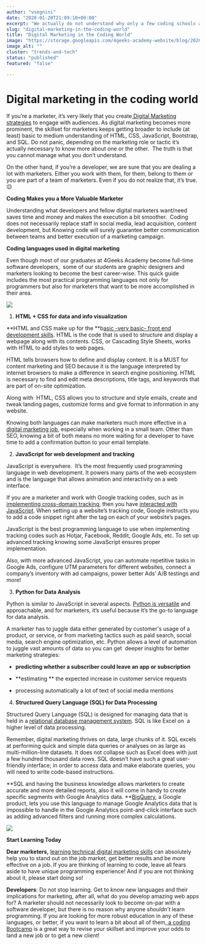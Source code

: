 ```yaml
---
author: "vsegnini"
date: "2020-01-20T21:09:10+00:00"
excerpt: "We actually do not understand why only a few coding schools are teaching JS and Python combined into just one program."
slug: "digital-marketing-in-the-coding-world"
title: "Digital Marketing in the Coding World"
image: "https://storage.googleapis.com/4geeks-academy-website/blog/2020/01/BLOG-04-1-scaled.jpg"
image_alt: ""
cluster: "trends-and-tech"
status: "published"
featured: "false"

---
```


# **Digital marketing in the coding world**


If you’re a marketer, it’s very likely that you create[ Digital Marketing strategies](https://vtldesign.com/what-we-do/digital-marketing/digital-marketing-strategy/) to engage with audiences. As digital marketing becomes more prominent, the skillset for marketers keeps getting broader to include (at least) basic to medium understanding of HTML, CSS, JavaScript, Bootstrap, and SQL. Do not panic, depending on the marketing role or tactic it’s actually necessary to know more about one or the other.  The truth is that you cannot manage what you don’t understand. 

On the other hand, if you’re a developer, we are sure that you are dealing a lot with marketers. Either you work with them, for them, belong to them or you are part of a team of marketers. Even if you do not realize that, it’s true. 😌

**Coding Makes you a More Valuable Marketer**

Understanding what developers and fellow digital marketers want/need saves time and money and makes the execution a bit smoother.  Coding does not necessarily replace staff in social media, lead acquisition, content development, but Knowing code will surely guarantee better communication between teams and better execution of a marketing campaign.  

**Coding languages used in digital marketing**

Even though most of our graduates at 4Geeks Academy become full-time software developers,  some of our students are graphic designers and marketers looking to become the best career-wise. This quick guide includes the most practical programming languages not only for programmers but also for marketers that want to be more accomplished in their area.   


![](/wp-content/uploads/2020/01/BLOG1.jpg)






 	
  1. **HTML + CSS for data and info visualization**


**HTML and CSS make up for the **b[asic -very basic- front end development skills](https://skillcrush.com/2017/03/20/front-end-developer-skills/). HTML is the code that is used to structure and display a webpage along with its contents. CSS, or Cascading Style Sheets, works with HTML to add styles to web pages. 

HTML tells browsers how to define and display content. It is a MUST for content marketing and SEO because it is the language interpreted by internet browsers to make a difference in search engine positioning. HTML is necessary to find and edit meta descriptions, title tags, and keywords that are part of on-site optimization.

Along with  HTML, CSS allows you to structure and style emails, create and tweak landing pages, customize forms and give format to information in any website. 

Knowing both languages can make marketers much more effective in a [digital marketing job](https://skillcrush.com/2018/12/28/best-entry-level-digital-marketing-jobs/), especially when working in a small team. Other than SEO, knowing a bit of both means no more waiting for a developer to have time to add a confirmation button to your email template.



 	
  2. **JavaScript for web development and tracking**


JavaScript is everywhere.  It’s the most frequently used programming language in web development. It powers many parts of the web ecosystem and is the language that allows animation and interactivity on a web interface. 

If you are a marketer and work with Google tracking codes, such as in [implementing cross-domain tracking](https://developers.google.com/analytics/resources/concepts/gaConceptsTrackingOverview), then you have [interacted with JavaScript](https://www.guru99.com/introduction-to-javascript.html). When setting up a website’s tracking code, Google instructs you to add a code snippet right after the <head> tag on each of your website’s pages.

JavaScript is the best programming language to use when implementing tracking codes such as Hotjar, Facebook, Reddit, Google Ads, etc. To set up advanced tracking knowing some JavaScript ensures proper implementation. 

Also, with more advanced JavaScript, you can automate repetitive tasks in Google Ads, configure UTM parameters for different websites, connect a company’s inventory with ad campaigns, power better Ads’ A/B testings and more!



 	
  3. **Python for Data Analysis**


Python is similar to JavaScript in several aspects. [Python is versatile](https://www.python.org/) and approachable, and for marketers, it’s useful because it’s the go-to language for data analysis. 

A marketer has to juggle data either generated by customer's usage of a product, or service, or from marketing tactics such as paid search, social media, search engine optimization, etc. Python allows a level of automation to juggle vast amounts of data so you can get  deeper insights for better marketing strategies:



 	
  * **predicting whether a subscriber could leave an app or subscription**

 	
  * **estimating ** the expected increase in customer service requests

 	
  * processing automatically a lot of text of social media mentions

 	
  4. **Structured Query Language (SQL) for Data Processing**


Structured Query Language (SQL) is designed for managing data that is held in a [relational database management system](https://www.khanacademy.org/computing/computer-programming/sql). SQL is like Excel on  a higher level of data processing. 

Remember, digital marketing thrives on data, large chunks of it. SQL excels at performing quick and simple data queries or analyses on as large as multi-million-line datasets. It does not collapse such as Excel does with just a few hundred thousand data rows. SQL doesn’t have such a great user-friendly interface; in order to access data and make elaborate queries, you will need to write code-based instructions.

**SQL and having the business knowledge allows marketers to create accurate and more detailed reports, also it will come in handy to create specific segments with Google Analytics data. **[BigQuery](https://cloud.google.com/bigquery/), a Google product, lets you use this language to manage Google Analytics data that is impossible to handle in the Google Analytics point-and-click interface such as adding advanced filters and running more complex calculations.

![](/wp-content/uploads/2020/01/BLOG2.jpg)

**Start Learning Today**

**Dear marketers,** [learning technical digital marketing skills](https://www.stevepavlina.com/blog/2006/08/10-ways-to-improve-your-technical-skills/) can absolutely help you to stand out on the job market, get better results and be more effective on a job. If you are thinking of learning to code, leave all fears aside to have unique programming experience! And if you are not thinking about it, please start doing so!

**Developers**: Do not stop learning. Get to know new languages and their implications for marketing, after all, what do you develop amazing web apps for? A marketer should not necessarily look to become on-par with a software developer, but there is no reason why anyone _shouldn’t_ learn programming. If you are looking for more robust education in any of these languages, or better, if you want to learn a bit about all of them,[ a coding Bootcamp](/us) is a great way to revise your skillset and improve your odds to land a new job or to get a new client!
